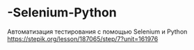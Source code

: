 # -Selenium-Python
Автоматизация тестирования с помощью Selenium и Python
https://stepik.org/lesson/187065/step/7?unit=161976

